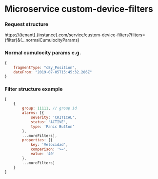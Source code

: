 # Microservice custom-device-filters  

### Request structure  

https://{tenant}.{instance}.com/service/custom-device-filters?filters={filter}&{...normalCumulocityParams} 

### Normal cumulocity params e.g.  
```js
{
    fragmentType: "c8y_Position",
    dateFrom: "2019-07-05T15:45:32.286Z"
}
```

### Filter structure example
```js
[
    {
        group: 11111, // group id
        alarms: [{
            severity: 'CRITICAL',
            status: 'ACTIVE',
            type: 'Panic Button'
        },
        ...moreFilters],
        properties: [{
            key: 'Velocidad',
            comparison: '>=',
            value: '40'
        },
        ...moreFilters]
    }
]
```